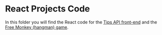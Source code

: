 # React Projects Code

In this folder you will find the React code for the [Tips API front-end](tips/) and the [Free Monkey (hangman) game](freemonkey/).
